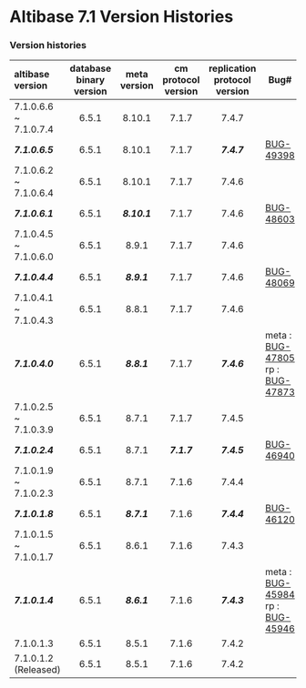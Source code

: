 # Altibase 7.1 Version Histories

### Version histories

| altibase version      | database binary version | meta version | cm protocol version | replication protocol version | Bug#                                                         |
| :-------------------- | :---------------------: | :----------: | :-----------------: | :--------------------------: | ------------------------------------------------------------ |
| 7.1.0.6.6 ~ 7.1.0.7.4 |          6.5.1          |    8.10.1    |        7.1.7        |            7.4.7             |                                                              |
| ***7.1.0.6.5***       |          6.5.1          |    8.10.1    |        7.1.7        |         ***7.4.7***          | [BUG-49398](https://github.com/ALTIBASE/Documents/blob/master/PatchNotes/Altibase_7.1/kor/Altibase_7_1_0_6_5_Patch_Notes.md#bug-49398ddl-%EB%B3%B5%EC%A0%9C-%EC%8B%A4%ED%96%89-%EC%8B%9C-%ED%85%8C%EC%9D%B4%EB%B8%94-%EC%9E%A0%EA%B8%88-%ED%9A%8D%EB%93%9D-%EC%8B%A4%ED%8C%A8-%EB%98%90%EB%8A%94-%EA%B5%90%EC%B0%A9-%EC%83%81%ED%83%9Cdeadlock%EB%A5%BC-%EC%82%AC%EC%9C%A0%EB%A1%9C-%EC%9D%BC%EC%8B%9C%EC%A0%81%EC%9C%BC%EB%A1%9C-ddl-%EC%88%98%ED%96%89%EC%9D%B4-%EC%8B%A4%ED%8C%A8%ED%95%98%EB%8A%94-%EA%B2%BD%EC%9A%B0-%EC%9E%AC%EC%8B%9C%EB%8F%84%ED%95%98%EB%8A%94-%EA%B8%B0%EB%8A%A5%EC%9D%84-%EC%B6%94%EA%B0%80%ED%95%A9%EB%8B%88%EB%8B%A4) |
| 7.1.0.6.2 ~ 7.1.0.6.4 |          6.5.1          |    8.10.1    |        7.1.7        |            7.4.6             |                                                              |
| ***7.1.0.6.1***       |          6.5.1          | ***8.10.1*** |        7.1.7        |            7.4.6             | [BUG-48603](https://github.com/ALTIBASE/Documents/blob/master/PatchNotes/Altibase_7.1/kor/Altibase_7_1_0_6_1_Patch_Notes.md#bug-48603%EC%9E%AC%EC%82%AC%EC%9A%A9%EB%90%9C-table-oid%EA%B0%80-%EC%9D%B4%EC%A4%91%ED%99%94-%EA%B0%AD%EC%97%90-%ED%8F%AC%ED%95%A8%EB%90%98%EC%96%B4-%EC%9E%88%EB%8A%94-%EA%B2%BD%EC%9A%B0-the-row-already-exists-in-a-unique-index-%EC%97%90%EB%9F%AC%EA%B0%80-%EB%B0%9C%EC%83%9D%ED%95%98%EB%A9%B0-%EC%9D%B4%EC%A4%91%ED%99%94-%EC%8B%9C%EC%9E%91%EC%9D%B4-%EC%8B%A4%ED%8C%A8%ED%95%A9%EB%8B%88%EB%8B%A4) |
| 7.1.0.4.5 ~ 7.1.0.6.0 |          6.5.1          |    8.9.1     |        7.1.7        |            7.4.6             |                                                              |
| ***7.1.0.4.4***       |          6.5.1          | ***8.9.1***  |        7.1.7        |            7.4.6             | [BUG-48069](https://github.com/ALTIBASE/Documents/blob/master/PatchNotes/Altibase_7.1/kor/Altibase_7_1_0_4_4_Patch_Notes.md#bug-48069-geometry-%EC%BB%AC%EB%9F%BC%EC%9D%B4-%ED%8F%AC%ED%95%A8%EB%90%9C-%ED%85%8C%EC%9D%B4%EB%B8%94%EC%9D%84-%EC%9D%B4%EC%A4%91%ED%99%94-start%ED%95%9C-%ED%9B%84-%EC%9D%B4%EC%A4%91%ED%99%94-stop-start%EB%A5%BC-%EB%8B%A4%EC%8B%9C-%ED%95%98%EB%A9%B4-start%EA%B0%80-%EC%8B%A4%ED%8C%A8%ED%95%A9%EB%8B%88%EB%8B%A4) |
| 7.1.0.4.1 ~ 7.1.0.4.3 |          6.5.1          |    8.8.1     |        7.1.7        |            7.4.6             |                                                              |
| ***7.1.0.4.0***       |          6.5.1          | ***8.8.1***  |        7.1.7        |         ***7.4.6***          | meta : [BUG-47805](https://github.com/ALTIBASE/Documents/blob/master/PatchNotes/Altibase_7.1/kor/Altibase_7_1_0_4_0_Patch_Notes.md#bug-47805-sridspatial-reference-identifier-interface-%EC%A7%80%EC%9B%90)<br />rp : [BUG-47873](https://github.com/ALTIBASE/Documents/blob/master/PatchNotes/Altibase_7.1/kor/Altibase_7_1_0_4_0_Patch_Notes.md#bug-47873-geometry-%EC%BB%AC%EB%9F%BC%EC%9D%98-srid-%EC%86%8D%EC%84%B1%EC%97%90-%EB%8C%80%ED%95%B4%EC%84%9C-replication--%EC%A7%80%EC%9B%90) |
| 7.1.0.2.5 ~ 7.1.0.3.9 |          6.5.1          |    8.7.1     |        7.1.7        |            7.4.5             |                                                              |
| ***7.1.0.2.4***       |          6.5.1          |    8.7.1     |     ***7.1.7***     |         ***7.4.5***          | [BUG-46940](https://github.com/ALTIBASE/Documents/blob/master/PatchNotes/Altibase_7.1/kor/Altibase_7_1_0_2_4_Patch_Notes.md#bug-46940-%EC%9D%B4%EC%A4%91%ED%99%94-start%ED%9B%84-xlog%EA%B0%80-receiver%EB%A1%9C-%EC%A0%84%EC%86%A1%ED%95%98%EC%A7%80-%EC%95%8A%EB%8A%94-%EB%AC%B8%EC%A0%9C%EA%B0%80-%EC%9E%88%EC%8A%B5%EB%8B%88%EB%8B%A4) |
| 7.1.0.1.9 ~ 7.1.0.2.3 |          6.5.1          |    8.7.1     |        7.1.6        |            7.4.4             |                                                              |
| ***7.1.0.1.8***       |          6.5.1          | ***8.7.1***  |        7.1.6        |         ***7.4.4***          | [BUG-46120](https://github.com/ALTIBASE/Documents/blob/master/PatchNotes/Altibase_7.1/kor/Altibase_7_1_0_1_8_Patch_Notes.md#bug-46120-active-server%EC%99%80-standby-server%EC%9D%98-%ED%95%B4%EC%8B%9C-%ED%8C%8C%ED%8B%B0%EC%85%98%EB%93%9C-%ED%85%8C%EC%9D%B4%EB%B8%94%EC%9D%98-%ED%8C%8C%ED%8B%B0%EC%85%98-%EA%B0%9C%EC%88%98%EA%B0%80-%EB%8B%A4%EB%A5%B8-%EA%B2%BD%EC%9A%B0-%EC%9D%B4%EC%A4%91%ED%99%94%EA%B0%80-%EC%8B%A4%ED%8C%A8%ED%95%B4%EC%95%BC-%ED%95%A9%EB%8B%88%EB%8B%A4) |
| 7.1.0.1.5 ~ 7.1.0.1.7 |          6.5.1          |    8.6.1     |        7.1.6        |            7.4.3             |                                                              |
| ***7.1.0.1.4***       |          6.5.1          | ***8.6.1***  |        7.1.6        |         ***7.4.3***          | meta : [BUG-45984](https://github.com/ALTIBASE/Documents/blob/master/PatchNotes/Altibase_7.1/kor/Altibase_7_1_0_1_4_Patch_Notes.md#bug-45984-%EC%9D%B4%EC%A4%91%ED%99%94%EC%97%90%EC%84%9C-infinibandib-%ED%86%B5%EC%8B%A0-%EB%B0%A9%EB%B2%95%EC%9D%84-%EC%A7%80%EC%9B%90%ED%95%9C%EB%8B%A4)<br />rp : [BUG-45946](https://github.com/ALTIBASE/Documents/blob/master/PatchNotes/Altibase_7.1/kor/Altibase_7_1_0_1_4_Patch_Notes.md#bug-45946-%EC%9D%B4%EC%A4%91%ED%99%94%EB%A5%BC-%ED%86%B5%ED%95%98%EC%97%AC-ddl-%EB%8F%99%EA%B8%B0%ED%99%94ddl-synchronization%EB%A5%BC-%ED%97%88%EC%9A%A9%ED%95%A9%EB%8B%88%EB%8B%A4) |
| 7.1.0.1.3             |          6.5.1          |    8.5.1     |        7.1.6        |            7.4.2             |                                                              |
| 7.1.0.1.2 (Released)  |          6.5.1          |    8.5.1     |        7.1.6        |            7.4.2             |                                                              |

